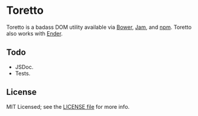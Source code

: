 # Toretto

Toretto is a badass DOM utility available via [Bower](http://bower.io), [Jam](http://jamjs.org), and [npm](http://npmjs.org). Toretto also works with [Ender](http://ender.var.require.io).

## Todo

- JSDoc.
- Tests.

## License

MIT Licensed; see the [LICENSE file](LICENSE) for more info.